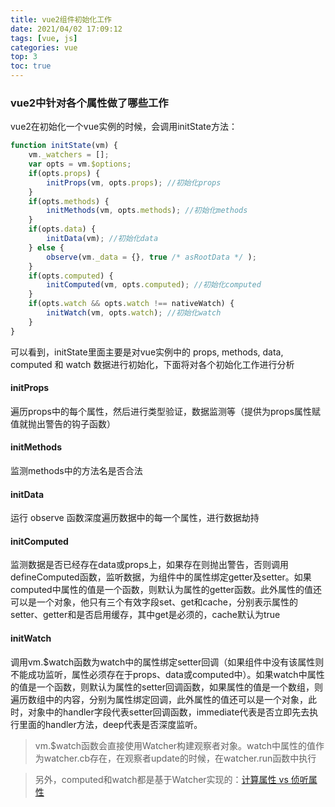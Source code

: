```yaml
---
title: vue2组件初始化工作
date: 2021/04/02 17:09:12
tags: [vue, js]
categories: vue
top: 3
toc: true
---
```

### vue2中针对各个属性做了哪些工作
vue2在初始化一个vue实例的时候，会调用initState方法：
```js
function initState(vm) {
    vm._watchers = [];
    var opts = vm.$options;
    if(opts.props) {
        initProps(vm, opts.props); //初始化props
    }
    if(opts.methods) {
        initMethods(vm, opts.methods); //初始化methods
    }
    if(opts.data) {
        initData(vm); //初始化data
    } else {
        observe(vm._data = {}, true /* asRootData */ );
    }
    if(opts.computed) {
        initComputed(vm, opts.computed); //初始化computed
    }
    if(opts.watch && opts.watch !== nativeWatch) {
        initWatch(vm, opts.watch); //初始化watch
    }
}
```
可以看到，initState里面主要是对vue实例中的 props, methods, data, computed 和 watch 数据进行初始化，下面将对各个初始化工作进行分析

#### initProps
遍历props中的每个属性，然后进行类型验证，数据监测等（提供为props属性赋值就抛出警告的钩子函数）

#### initMethods
监测methods中的方法名是否合法

#### initData
运行 observe 函数深度遍历数据中的每一个属性，进行数据劫持

#### initComputed
监测数据是否已经存在data或props上，如果存在则抛出警告，否则调用defineComputed函数，监听数据，为组件中的属性绑定getter及setter。如果computed中属性的值是一个函数，则默认为属性的getter函数。此外属性的值还可以是一个对象，他只有三个有效字段set、get和cache，分别表示属性的setter、getter和是否启用缓存，其中get是必须的，cache默认为true

#### initWatch
调用vm.$watch函数为watch中的属性绑定setter回调（如果组件中没有该属性则不能成功监听，属性必须存在于props、data或computed中）。如果watch中属性的值是一个函数，则默认为属性的setter回调函数，如果属性的值是一个数组，则遍历数组中的内容，分别为属性绑定回调，此外属性的值还可以是一个对象，此时，对象中的handler字段代表setter回调函数，immediate代表是否立即先去执行里面的handler方法，deep代表是否深度监听。
>vm.$watch函数会直接使用Watcher构建观察者对象。watch中属性的值作为watcher.cb存在，在观察者update的时候，在watcher.run函数中执行  

> 另外，computed和watch都是基于Watcher实现的：[计算属性 vs 侦听属性
](https://cn.vuejs.org/v2/guide/computed.html#%E8%AE%A1%E7%AE%97%E5%B1%9E%E6%80%A7-vs-%E4%BE%A6%E5%90%AC%E5%B1%9E%E6%80%A7)